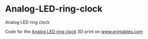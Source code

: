 # Analog-LED-ring-clock

Analog LED ring clock

Code for the <a href="https://www.printables.com/de/model/226641-analog-led-ring-clock">Analog LED ring clock</a> 3D print on <a href="https://www.printables.com">www.printables.com</a>
